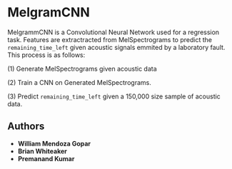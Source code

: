 # MelgramCNN

MelgrammCNN is a Convolutional Neural Network used for a regression task. Features are extractracted from MelSpectrograms to predict the `remaining_time_left` given acoustic signals emmited by a laboratory fault. This process is as follows:

(1) Generate MelSpectrograms given acoustic data

(2) Train a CNN on Generated MelSpectrograms.

(3) Predict `remaining_time_left` given a 150,000 size sample of acoustic data. 

## Authors

* **William Mendoza Gopar** 
* **Brian Whiteaker** 
* **Premanand Kumar** 


